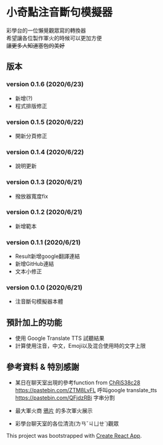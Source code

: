 # 小奇點注音斷句模擬器

彩學台的一位懶覺觀眾寫的轉換器  
希望讓各位製作軍火的時候可以更加方便  
~~讓更多人知道塞包的美好~~

## 版本

### version 0.1.6 (2020/6/23)
- 新增(?)
- 程式排版修正

### version 0.1.5 (2020/6/22)
- 開新分頁修正

### version 0.1.4 (2020/6/22)
- 說明更新

### version 0.1.3 (2020/6/21)
- 撥放器寬度fix

### version 0.1.2 (2020/6/21)
- 新增範本

### version 0.1.1 (2020/6/21)
- Result新增google翻譯連結
- 新增GitHub連結
- 文本小修正

### version 0.1.0 (2020/6/21)
- 注音斷句模擬器本體

## 預計加上的功能
- 使用 Google Translate TTS 試聽結果
- 計算使用注音，中文，Emoji以及混合使用時的文字上限

## 參考資料 & 特別感謝

- 某日在聊天室出現的參考function from [ChRiS38c28](https://github.com/crs38c28)  
https://pastebin.com/ZTM8LvFL 呼叫google translate_tts  
https://pastebin.com/QFjdzRBi 字串分割 

- 最大軍火商 [鴉片](https://www.twitch.tv/append) 的多次軍火展示

- 彩學台聊天室的各位清流(ㄌㄢˇㄐㄩㄝˊ)觀眾

This project was bootstrapped with [Create React App](https://github.com/facebook/create-react-app).